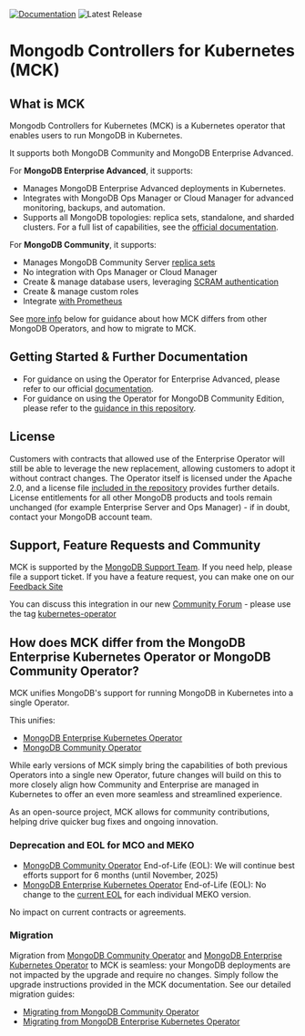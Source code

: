 [![Documentation](https://img.shields.io/badge/Documentation-MongoDB-green)](https://www.mongodb.com/docs/kubernetes/current/)
![Latest Release](https://img.shields.io/github/v/release/mongodb/mongodb-kubernetes)

# Mongodb Controllers for Kubernetes (MCK)

## What is MCK
Mongodb Controllers for Kubernetes (MCK) is a Kubernetes operator that enables users to run MongoDB in Kubernetes.

It supports both MongoDB Community and MongoDB Enterprise Advanced.

For **MongoDB Enterprise Advanced**, it supports:
* Manages MongoDB Enterprise Advanced deployments in Kubernetes.
* Integrates with MongoDB Ops Manager or Cloud Manager for advanced monitoring, backups, and automation.
* Supports all MongoDB topologies: replica sets, standalone, and sharded clusters.
  For a full list of capabilities, see the [official documentation](https://www.mongodb.com/docs/kubernetes/current/).

For **MongoDB Community**, it supports:
* Manages MongoDB Community Server [replica sets](https://www.mongodb.com/docs/manual/replication/)
* No integration with Ops Manager or Cloud Manager
* Create & manage database users, leveraging [SCRAM authentication](https://www.mongodb.com/docs/manual/core/security-scram/)
* Create & manage custom roles
* Integrate [with Prometheus](https://github.com/mongodb/mongodb-kubernetes/blob/master/docs/mongodbcommunity/prometheus/README.md)

See [more info](#how-does-mck-differ-from-the-mongodb-enterprise-kubernetes-operator-or-mongodb-community-operator) below for guidance about how MCK differs from other MongoDB Operators, and how to migrate to MCK.

## Getting Started & Further Documentation
* For guidance on using the Operator for Enterprise Advanced, please refer to our official [documentation](https://www.mongodb.com/docs/kubernetes/current/).
* For guidance on using the Operator for MongoDB Community Edition, please refer to the [guidance in this repository](https://github.com/mongodb/mongodb-kubernetes/tree/master/docs/mongodbcommunity).

## License
Customers with contracts that allowed use of the Enterprise Operator will still be able to leverage the new replacement, allowing customers to adopt it without contract changes. The Operator itself is licensed under the Apache 2.0, and a license file [included in the repository](LICENSE-MCK) provides further details. License entitlements for all other MongoDB products and tools remain unchanged (for example Enterprise Server and Ops Manager) - if in doubt, contact your MongoDB account team.

## Support, Feature Requests and Community
MCK is supported by the [MongoDB Support Team](https://support.mongodb.com/). If you need help, please file a support ticket. If you have a feature request, you can make one on our [Feedback Site](https://feedback.mongodb.com/forums/924355-ops-tools)

You can discuss this integration in our new [Community Forum](https://developer.mongodb.com/community/forums/) - please use the tag [kubernetes-operator](https://developer.mongodb.com/community/forums/tag/kubernetes-operator)

## How does MCK differ from the MongoDB Enterprise Kubernetes Operator or MongoDB Community Operator?
MCK unifies MongoDB's support for running MongoDB in Kubernetes into a single Operator.

This unifies:
* [MongoDB Enterprise Kubernetes Operator](https://www.mongodb.com/docs/kubernetes-operator/current/)
* [MongoDB Community Operator](https://github.com/mongodb/mongodb-kubernetes-operator)

While early versions of MCK simply bring the capabilities of both previous Operators into a single new Operator, future changes will build on this to more closely align how Community and Enterprise are managed in Kubernetes to offer an even more seamless and streamlined experience.

As an open-source project, MCK allows for community contributions, helping drive quicker bug fixes and ongoing innovation.

### Deprecation and EOL for MCO and MEKO
* [MongoDB Community Operator](https://github.com/mongodb/mongodb-kubernetes-operator) End-of-Life (EOL): We will continue best efforts support for 6 months (until November, 2025)
* [MongoDB Enterprise Kubernetes Operator](https://www.mongodb.com/docs/kubernetes-operator/current/) End-of-Life (EOL): No change to the [current EOL](https://www.mongodb.com/docs/kubernetes-operator/current/reference/support-lifecycle/) for each individual MEKO version.

No impact on current contracts or agreements.

### Migration
Migration from [MongoDB Community Operator](https://github.com/mongodb/mongodb-kubernetes-operator) and [MongoDB Enterprise Kubernetes Operator](https://www.mongodb.com/docs/kubernetes-operator/current/) to MCK is seamless: your MongoDB deployments are not impacted by the upgrade and require no changes. Simply follow the upgrade instructions provided in the MCK documentation.
See our detailed migration guides:
- [Migrating from MongoDB Community Operator](docs/migration/community-operator-migration.md)
- [Migrating from MongoDB Enterprise Kubernetes Operator](https://www.mongodb.com/docs/kubernetes/current/tutorial/migrate-to-mck/)

